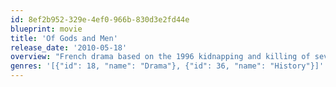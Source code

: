 ```yaml
---
id: 8ef2b952-329e-4ef0-966b-830d3e2fd44e
blueprint: movie
title: 'Of Gods and Men'
release_date: '2010-05-18'
overview: "French drama based on the 1996 kidnapping and killing of seven monks in Algeria. A group of Trappist monks reside in the monastery of Tibhirine in Algeria, where they live in harmony with the largely muslim population. When a bloody conflict between Algeria's army and Muslim Jihadi insurgents disrupts the peace, they are forced to consider fleeing the monastery and deserting the villagers they have ministered to. In the face of deadly violence the monks wrestle with their faith and their convictions, eventually deciding to stay and help their neighbours keep the army and the insurgents at bay."
genres: '[{"id": 18, "name": "Drama"}, {"id": 36, "name": "History"}]'
---
```

